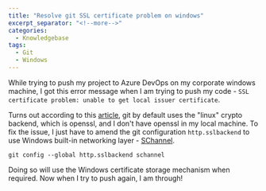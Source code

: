 ```yaml
---
title: "Resolve git SSL certificate problem on windows"
excerpt_separator: "<!--more-->"
categories:
  - Knowledgebase
tags:
  - Git
  - Windows
---
```


While trying to push my project to Azure DevOps on my corporate windows machine, I got this error message when I am trying to push my code - `SSL certificate problem: unable to get local issuer certificate`. 

Turns out according to this [article](https://confluence.atlassian.com/bitbucketserverkb/ssl-certificate-problem-unable-to-get-local-issuer-certificate-816521128.html), git by default uses the "linux" crypto backend, which is openssl, and I don't have openssl in my local machine. To fix the issue, I just have to amend the git configuration `http.sslbackend` to use Windows built-in networking layer - [SChannel](https://www.techtarget.com/searchsecurity/definition/Microsoft-Schannel-Microsoft-Secure-Channel).

```
git config --global http.sslbackend schannel
```

Doing so will use the Windows certificate storage mechanism when required. Now when I try to push again, I am through!
